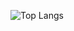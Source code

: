 ![Top Langs](https://github-readme-stats.vercel.app/api/top-langs/?username=shdwmere&layout=compact&theme=tokyonight)
